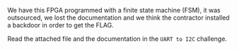 We have this FPGA programmed with a finite state machine (FSM), it was outsourced, we lost the documentation and we think the contractor installed a backdoor in order to get the FLAG.

Read the attached file and the documentation in the `UART to I2C` challenge.
